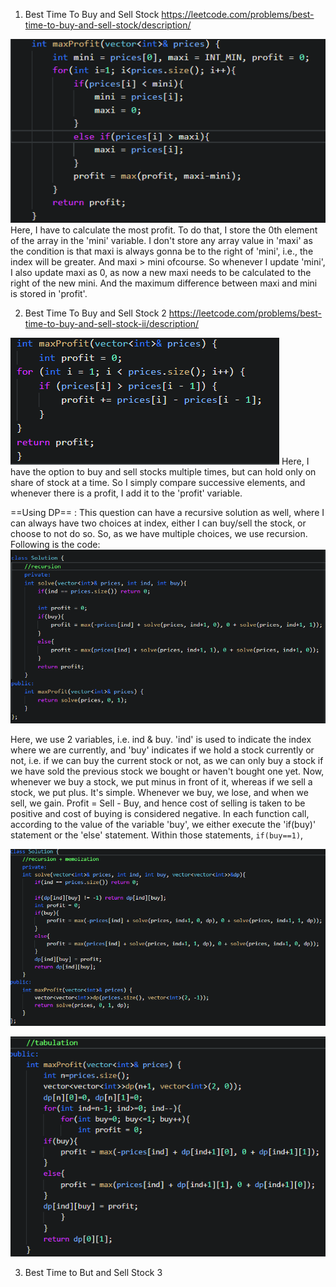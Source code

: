 
1) Best  Time To Buy and Sell Stock
https://leetcode.com/problems/best-time-to-buy-and-sell-stock/description/

![](attachments/Pasted%20image%2020240623200815.png)
Here, I have to calculate the most profit. To do that, I store the 0th element of the array in the 'mini' variable. I don't store any array value in 'maxi' as the condition is that maxi is always gonna be to the right of 'mini', i.e., the index will be greater. And maxi > mini ofcourse. 
So whenever I update 'mini', I also update maxi as 0, as now a new maxi needs to be calculated to the right of the new mini. And the maximum difference between maxi and mini is stored in 'profit'.

2) Best Time To Buy and Sell Stock 2
https://leetcode.com/problems/best-time-to-buy-and-sell-stock-ii/description/

![](attachments/Pasted%20image%2020240623212552.png)
Here, I have the option to buy and sell stocks multiple times, but can hold only on share of stock at a time. So I simply compare successive elements, and whenever there is a profit, I add it to the 'profit' variable. 

==Using DP== : 
This question can have a recursive solution as well, where I can always have two choices at index, either I can buy/sell the stock, or choose to not do so. So, as we have multiple choices, we use recursion. Following is the code:
![](attachments/Pasted%20image%2020240624201707.png)

Here, we use 2 variables, i.e. ind & buy. 'ind' is used to indicate the index where we are currently, and 'buy' indicates if we hold a stock currently or not, i.e. if we can buy the current stock or not, as we can only buy a stock if we have sold the previous stock we bought or haven't bought one yet.
Now, whenever we buy a stock, we put minus in front of it, whereas if we sell a stock, we put plus. It's simple. Whenever we buy, we lose, and when we sell, we gain. Profit = Sell - Buy, and hence cost of selling is taken to be positive and cost of buying is considered negative.  In each function call, according to the value of the variable 'buy', we either execute the 'if(buy)' statement or the 'else' statement. Within those statements, ```if(buy==1)```, 

![](attachments/Pasted%20image%2020240624215221.png)

![](attachments/Pasted%20image%2020240624215355.png)

3) Best Time to But and Sell Stock 3


